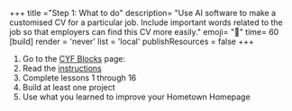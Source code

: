 +++
title ="Step 1: What to do"
description= "Use AI software to make a customised CV for a particular job. Include important words related to the job so that employers can find this CV more easily."
emoji= "🤖"
time= 60
[build]
  render = 'never'
  list = 'local'
  publishResources = false 
+++

1. Go to the [CYF Blocks](https://blocks.codeyourfuture.io/#introduction) page:
1. Read the [instructions](https://blocks.codeyourfuture.io/#introduction)
1. Complete lessons 1 through 16
1. Build at least one project
1. Use what you learned to improve your Hometown Homepage
